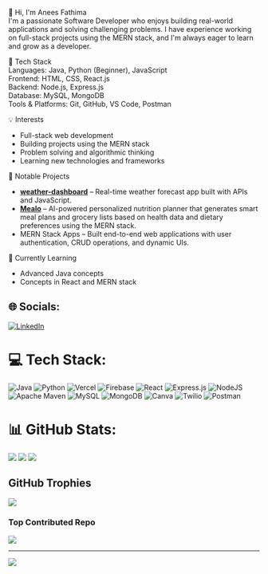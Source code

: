 👋 Hi, I'm Anees Fathima  
I'm a passionate Software Developer who enjoys building real-world applications and solving challenging problems. I have experience working on full-stack projects using the MERN stack, and I'm always eager to learn and grow as a developer.

🔧 Tech Stack  
Languages: Java, Python (Beginner), JavaScript  
Frontend: HTML, CSS, React.js  
Backend: Node.js, Express.js  
Database: MySQL, MongoDB  
Tools & Platforms: Git, GitHub, VS Code, Postman  

💡 Interests  
- Full-stack web development  
- Building projects using the MERN stack  
- Problem solving and algorithmic thinking  
- Learning new technologies and frameworks  

📌 Notable Projects  
- [**weather-dashboard**](https://github.com/Aneesfathima-S/weather-dashboard) – Real-time weather forecast app built with APIs and JavaScript.  
- [**Mealo**](https://github.com/Aneesfathima-S/Mealo) – AI-powered personalized nutrition planner that generates smart meal plans and grocery lists based on health data and dietary preferences using the MERN stack.  
- MERN Stack Apps – Built end-to-end web applications with user authentication, CRUD operations, and dynamic UIs.  

🌱 Currently Learning  
- Advanced Java concepts  
- Concepts in React and MERN stack  

## 🌐 Socials:
[![LinkedIn](https://img.shields.io/badge/LinkedIn-%230077B5.svg?logo=linkedin&logoColor=white)](https://www.linkedin.com/in/anees-fathima-s-89b354263)

# 💻 Tech Stack:
![Java](https://img.shields.io/badge/java-%23ED8B00.svg?style=for-the-badge&logo=openjdk&logoColor=white)
![Python](https://img.shields.io/badge/python-3670A0?style=for-the-badge&logo=python&logoColor=ffdd54)
![Vercel](https://img.shields.io/badge/vercel-%23000000.svg?style=for-the-badge&logo=vercel&logoColor=white)
![Firebase](https://img.shields.io/badge/firebase-%23039BE5.svg?style=for-the-badge&logo=firebase)
![React](https://img.shields.io/badge/react-%2320232a.svg?style=for-the-badge&logo=react&logoColor=%2361DAFB)
![Express.js](https://img.shields.io/badge/express.js-%23404d59.svg?style=for-the-badge&logo=express&logoColor=%2361DAFB)
![NodeJS](https://img.shields.io/badge/node.js-6DA55F?style=for-the-badge&logo=node.js&logoColor=white)
![Apache Maven](https://img.shields.io/badge/Apache%20Maven-C71A36?style=for-the-badge&logo=Apache%20Maven&logoColor=white)
![MySQL](https://img.shields.io/badge/mysql-4479A1.svg?style=for-the-badge&logo=mysql&logoColor=white)
![MongoDB](https://img.shields.io/badge/MongoDB-%234ea94b.svg?style=for-the-badge&logo=mongodb&logoColor=white)
![Canva](https://img.shields.io/badge/Canva-%2300C4CC.svg?style=for-the-badge&logo=Canva&logoColor=white)
![Twilio](https://img.shields.io/badge/Twilio-F22F46?style=for-the-badge&logo=Twilio&logoColor=white)
![Postman](https://img.shields.io/badge/Postman-FF6C37?style=for-the-badge&logo=postman&logoColor=white)

# 📊 GitHub Stats:
![](https://github-readme-stats.vercel.app/api?username=Aneesfathima-S&theme=dark&hide_border=true&include_all_commits=false&count_private=false)
![](https://nirzak-streak-stats.vercel.app/?user=Aneesfathima-S&theme=dark&hide_border=true)
![](https://github-readme-stats.vercel.app/api/top-langs/?username=Aneesfathima-S&theme=dark&hide_border=true&layout=compact)

## GitHub Trophies
![](https://github-profile-trophy.vercel.app/?username=Aneesfathima-S&theme=radical&no-frame=false&no-bg=true&margin-w=4)


### Top Contributed Repo
![](https://github-contributor-stats.vercel.app/api?username=Aneesfathima-S&limit=5&theme=dark&combine_all_yearly_contributions=true)

---
[![](https://visitcount.itsvg.in/api?id=Aneesfathima-S&icon=0&color=0)](https://visitcount.itsvg.in)
